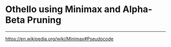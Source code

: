 # Othello using Minimax and Alpha-Beta Pruning
---
https://en.wikipedia.org/wiki/Minimax#Pseudocode
